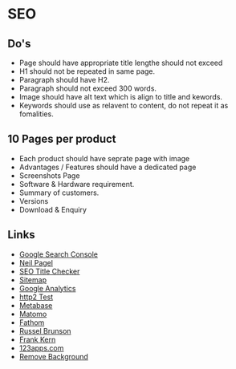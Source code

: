 # SEO

## Do's

- Page should have appropriate title lengthe should not exceed
- H1 should not be repeated in same page.
- Paragraph should have H2.
- Paragraph should not exceed 300 words.
- Image should have alt text which is align to title and kewords.
- Keywords should use as relavent to content, do not repeat it as fomalities.

## 10 Pages per product

- Each product should have seprate page with image
- Advantages / Features should have a dedicated page
- Screenshots Page
- Software & Hardware requirement.
- Summary of customers.
- Versions
- Download & Enquiry

## Links

- [Google Search Console](https://search.google.com/search-console/about)
- [Neil Pagel](https://neilpatel.com/)
- [SEO Title Checker](https://serpsim.com/)
- [Sitemap](https://www.xml-sitemaps.com/)
- [Google Analytics](https://analytics.google.com/)
- [http2 Test](https://www.dareboost.com/en/website-speed-test-http2-vs-http1)
- [Metabase](https://www.metabase.com/learn/index)
- [Matomo](https://matomo.org/)
- [Fathom](https://usefathom.com/)
- [Russel Brunson](https://www.youtube.com/channel/UC2qUDKqTsz00csykCYgdLuA)
- [Frank Kern](https://www.youtube.com/user/OfficialFrankKern)
- [123apps.com](https://123apps.com)
- [Remove Background](https://www.remove.bg/)

